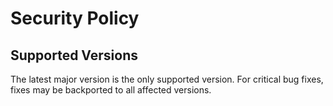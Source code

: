 # Security Policy

## Supported Versions

The latest major version is the only supported version. For critical bug fixes,
fixes may be backported to all affected versions.
